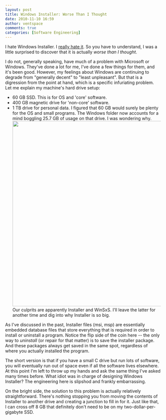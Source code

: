 ```yaml
---
layout: post
title: Windows Installer: Worse Than I Thought
date: 2010-11-10 16:59
author: ventspace
comments: true
categories: [Software Engineering]
---
```

I hate Windows Installer. I <a href="http://ventspace.wordpress.com/2010/06/30/windows-installer-is-terrible/">really hate it</a>. So you have to understand, I was a little surprised to discover that it is actually <i>worse than I thought</i>.

I do not, generally speaking, have much of a problem with Microsoft or Windows. They've done a lot for me, I've done a few things for them, and it's been good. However, my feelings about Windows are continuing to degrade from "generally decent" to "least unpleasant". But that is a digression from the point at hand, which is a specific infuriating problem. Let me explain my machine's hard drive setup:
* 60 GB SSD. This is for OS and 'core' software.
* 400 GB magnetic drive for 'non-core' software.
* 1 TB drive for personal data.
I figured that 60 GB would surely be plenty for the OS and small programs. The Windows folder now accounts for a mind boggling 25.7 GB of usage on that drive. I was wondering why.
<a href="http://ventspace.files.wordpress.com/2010/11/drive-space.png"><img src="http://ventspace.files.wordpress.com/2010/11/drive-space.png" alt="" title="Drive Space" width="600" class="alignnone size-medium wp-image-710" /></a>
Our culprits are apparently Installer and WinSxS. I'll leave the latter for another time and dig into why Installer is so big.

As I've discussed in the past, Installer files (msi, msp) are essentially embedded database files that store everything that is required in order to install or uninstall a program. Notice the flip side of the coin here -- the only way to <i>uninstall</i> (or repair for that matter) is to save the installer package. And these packages always get saved in the same spot, regardless of where you actually installed the program.

The short version is that if you have a small C drive but run lots of software, you will eventually run out of space even if all the software lives elsewhere. At this point I'm left to throw up my hands and ask the same thing I've asked many times before. What idiot was in charge of designing Windows Installer? The engineering here is slipshod and frankly embarrassing.

On the bright side, the solution to this problem is actually relatively straightforward. There's nothing stopping you from moving the contents of Installer to another drive and creating a junction to fill in for it. Just like that, I can cross off 8 GB that definitely don't need to be on my two-dollar-per-gigabyte SSD. 
